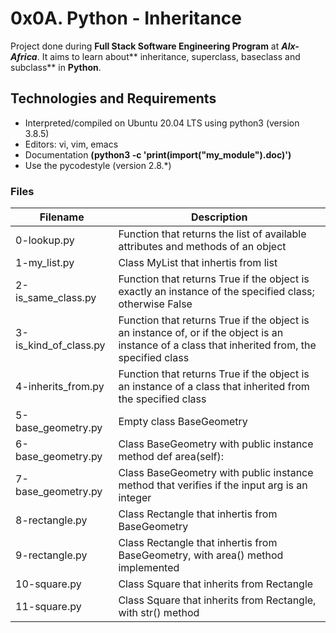 # **0x0A. Python - Inheritance**

Project done during **Full Stack Software Engineering Program** at ***Alx-Africa***. It aims to learn about** inheritance, superclass, baseclass and subclass** in **Python**.

## **Technologies and Requirements**
- Interpreted/compiled on Ubuntu 20.04 LTS using python3 (version 3.8.5)
- Editors: vi, vim, emacs
- Documentation **(python3 -c 'print(__import__("my_module").__doc__)')**
- Use the pycodestyle (version 2.8.*)

### **Files**

|Filename| Description|
|--------|------------|
|0-lookup.py|	Function that returns the list of available attributes and methods of an object
|1-my_list.py|	Class MyList that inhertis from list
|2-is_same_class.py|	Function that returns True if the object is exactly an instance of the specified class; otherwise False
|3-is_kind_of_class.py|	Function that returns True if the object is an instance of, or if the object is an instance of a class that inherited from, the specified class
|4-inherits_from.py|	Function that returns True if the object is an instance of a class that inherited from the specified class
|5-base_geometry.py|	Empty class BaseGeometry
|6-base_geometry.py|	Class BaseGeometry with public instance method def area(self):
|7-base_geometry.py|	Class BaseGeometry with public instance method that verifies if the input arg is an integer
|8-rectangle.py|	Class Rectangle that inhertis from BaseGeometry
|9-rectangle.py|	Class Rectangle that inhertis from BaseGeometry, with area() method implemented
|10-square.py|	Class Square that inherits from Rectangle
|11-square.py|	Class Square that inherits from Rectangle, with str() method
